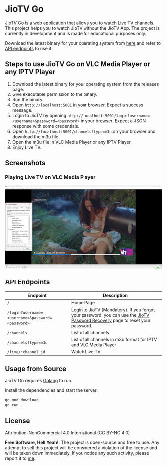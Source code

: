 # JioTV Go

JioTV Go is a web application that allows you to watch Live TV channels. This project helps you to watch JioTV without the JioTV App. The project is currently in development and is made for educational purposes only.

Download the latest binary for your operating system from [here](https://github.com/rabilrbl/jiotv_go/releases/latest) and refer to [API endpoints](#api-endpoints) to use it.

## Steps to use JioTV Go on VLC Media Player or any IPTV Player

1. Download the latest binary for your operating system from the releases page.
2. Give executable permission to the binary.
3. Run the binary.
4. Open `http://localhost:5001` in your browser. Expect a success message.
5. Login to JioTV by opening `http://localhost:5001/login?username=<username>&password=<password>` in your browser. Expect a JSON response with some credentials.
6. Open `http://localhost:5001/channels?type=m3u` on your browser and download the m3u file.
7. Open the m3u file in VLC Media Player or any IPTV Player.
8. Enjoy Live TV.

## Screenshots

### Playing Live TV on VLC Media Player

![Alt text](./assets/image.png)

## API Endpoints

| Endpoint | Description |
| --- | --- |
| `/` | Home Page |
| `/login?username=<username>&password=<password>` | Login to JioTV (Mandatory). If you forgot your password, you can use the [JioTV Password Recovery](https://www.jio.com/selfcare/signup/forgot-password) page to reset your password. |
| `/channels` | List of all channels |
| `/channels?type=m3u` | List of all channels in m3u format for IPTV and VLC Media Player |
| `/live/:channel_id` | Watch Live TV |

## Usage from Source

JioTV Go requires [Golang](https://golang.org/) to run.

Install the dependencies and start the server.

```sh
go mod download
go run .
```

## License

Attribution-NonCommercial 4.0 International (CC BY-NC 4.0)

**Free Software, Hell Yeah!**. The project is open-source and free to use. Any attempt to sell this project will be considered a violation of the license and will be taken down immediately. If you notice any such activity, please report it to [me](mailto:rabil@rbls.eu.org).
